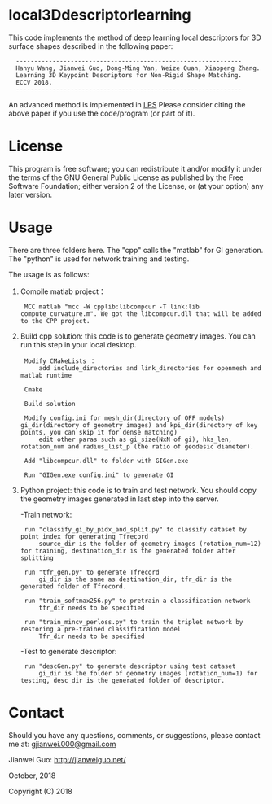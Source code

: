 # local3Ddescriptorlearning

This code implements the method of deep learning local descriptors for 3D surface shapes described in the following paper:

      --------------------------------------------------------------
      Hanyu Wang, Jianwei Guo, Dong-Ming Yan, Weize Quan, Xiaopeng Zhang. 
      Learning 3D Keypoint Descriptors for Non-Rigid Shape Matching. 
      ECCV 2018.
      --------------------------------------------------------------
      
An advanced method is implemented in [LPS](https://github.com/yiqun-wang/LPS)
Please consider citing the above paper if you use the code/program (or part of it). 

# License

This program is free software; you can redistribute it and/or modify it under the terms of the
GNU General Public License as published by the Free Software Foundation; either version 2 of 
the License, or (at your option) any later version. 

# Usage

There are three folders here. The "cpp" calls the "matlab" for GI generation. The "python" is used for network training and testing.

The usage is as follows:

1. Compile matlab project：

		MCC matlab "mcc -W cpplib:libcompcur -T link:lib compute_curvature.m". We got the libcompcur.dll that will be added to the CPP project.

2. Build cpp solution: this code is to generate geometry images. You can run this step in your local desktop.

		Modify CMakeLists ：
			add include_directories and link_directories for openmesh and matlab runtime
		
		Cmake
		
		Build solution
		
		Modify config.ini for mesh_dir(directory of OFF models) gi_dir(directory of geometry images) and kpi_dir(directory of key points, you can skip it for dense matching)
			edit other paras such as gi_size(NxN of gi), hks_len, rotation_num and radius_list_p (the ratio of geodesic diameter).
		
		Add "libcompcur.dll" to folder with GIGen.exe
		
		Run "GIGen.exe config.ini" to generate GI
	
3. Python project: this code is to train and test network. You should copy the geometry images generated in last step into the server.

	-Train network:

		run "classify_gi_by_pidx_and_split.py" to classify dataset by point index for generating Tfrecord
			source_dir is the folder of geometry images (rotation_num=12) for training, destination_dir is the generated folder after splitting
		
		run "tfr_gen.py" to generate Tfrecord
			gi_dir is the same as destination_dir, tfr_dir is the generated folder of Tfrecord.
		
		run "train_softmax256.py" to pretrain a classification network
			tfr_dir needs to be specified
		
		run "train_mincv_perloss.py" to train the triplet network by restoring a pre-trained classification model
			Tfr_dir needs to be specified
		
	-Test to generate descriptor:
	
		run "descGen.py" to generate descriptor using test dataset
			gi_dir is the folder of geometry images (rotation_num=1) for testing, desc_dir is the generated folder of descriptor.
			

# Contact
Should you have any questions, comments, or suggestions, please contact me at: 
gjianwei.000@gmail.com

Jianwei Guo: http://jianweiguo.net/

October, 2018

Copyright (C) 2018 
